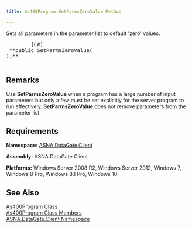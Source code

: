 ```yaml
---
title: As400Program.SetParmsZeroValue Method

---
```


Sets all parameters in the parameter list to default 'zero' values.
<pre class="prettyprint">
        <span class="lang">[C#]</span>
 **public SetParmsZeroValue(
);** 
      </pre>


## Remarks

Use **SetParmsZeroValue** when a program has a large number of input parameters but only a few must be set explicitly for the server program to run effectively. **SetParmsZeroValue** does not remove parameters from the parameter list.
## Requirements

**Namespace:** [ASNA.DataGate.Client](datagate-client-namespace.html) 

**Assembly:** ASNA DataGate Client

**Platforms:** Windows Server 2008 R2, Windows Server 2012, Windows 7, Windows 8 Pro, Windows 8.1 Pro, Windows 10
## See Also


[As400Program Class](as400program-class.html)
      <br />
      [
					As400Program Class Members](as400program-members.html)
      <br />
      [ASNA.DataGate.Client 
					Namespace](datagate-client-namespace.html)

